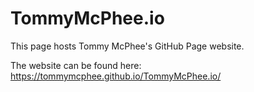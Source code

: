 # TommyMcPhee.io

This page hosts Tommy McPhee's GitHub Page website.

The website can be found here: https://tommymcphee.github.io/TommyMcPhee.io/

